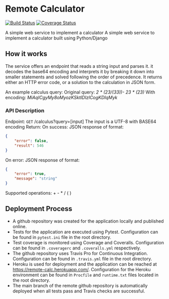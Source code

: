 # Remote Calculator 
[![Build Status](https://travis-ci.com/elizabethadegbaju/remoteCalc.svg?token=bjVA5yVyCJTyj8dF3LYp&branch=main)](https://travis-ci.com/elizabethadegbaju/remoteCalc)
[![Coverage Status](https://coveralls.io/repos/github/elizabethadegbaju/remoteCalc/badge.svg?t=sdwVRu)](https://coveralls.io/github/elizabethadegbaju/remoteCalc)

 A simple web service to implement a calculator
 A simple web service to implement a calculator built using Python/Django

## How it works
The service offers an endpoint that reads a string input and parses it. 
it decodes the base64 encoding and interprets it by breaking it down into
 smaller statements and solved following the order of precedence.
It returns either an HTTP error code, or a solution to the calculation in JSON
 form.

An example calculus query:
Original query: *2 * (23/(33))- 23 * (23)*
With encoding: *MiAqICgyMy8oMyozKSktIDIzICogKDIqMyk*

### API Description
Endpoint: ```GET``` /calculus?query=[input]
The input is a UTF-8 with BASE64 encoding
Return:
On success: JSON response of format: 
```json
{ 
    "error": false, 
    "result": 546 
}
```
On error: JSON response of format: 
```json
{
    "error": true,
    "message": "string"
}
```

Supported operations: + - * / ( )

## Deployment Process
 - A github repository was created for the application locally and published online.
 - Tests for the application are executed using Pytest. Configuration can be
  found in ```pytest.ini``` file in the root directory. 
 - Test coverage is monitored using Coverage and Coveralls. Configuration
  can be found in ```.coveragerc``` and ```.coveralls.yml``` respectively.
 - The github repository uses Travis Pro for Continuous Integration. Configuration can be found in ```.travis.yml``` file in the root directory.
 - Heroku is used for deployment and the application can be reached at 
 https://remote-calc.herokuapp.com/. Configuration for the Heroku
  environment can be found in ```Procfile``` and ```runtime.txt``` files
   located in the root directory.
 - The main branch of the remote github repository is automatically deployed
  when all tests pass and Travis checks are successful. 